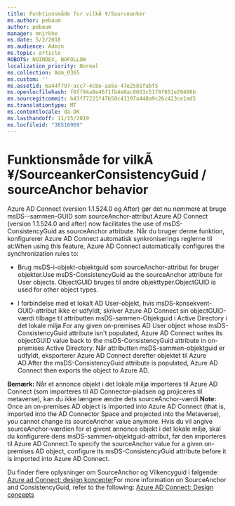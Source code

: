 ```yaml
---
title: Funktionsmåde for vilkÃ ¥/Sourceanker
ms.author: pebaum
author: pebaum
manager: mnirkhe
ms.date: 5/2/2018
ms.audience: Admin
ms.topic: article
ROBOTS: NOINDEX, NOFOLLOW
localization_priority: Normal
ms.collection: Adm_O365
ms.custom: ''
ms.assetid: 6a44f797-acc7-4cbe-aa5a-47e2581fabf5
ms.openlocfilehash: f0ff94a8e46f1fb4e0ac8653c51f8f651e29498b
ms.sourcegitcommit: b43f77221f47b50c41197a448a9c26c423ce1ad5
ms.translationtype: MT
ms.contentlocale: da-DK
ms.lasthandoff: 11/15/2019
ms.locfileid: "36516969"
---
```

# <a name="consistencyguid--sourceanchor-behavior"></a><span data-ttu-id="3e994-102">Funktionsmåde for vilkÃ ¥/Sourceanker</span><span class="sxs-lookup"><span data-stu-id="3e994-102">ConsistencyGuid / sourceAnchor behavior</span></span>

<span data-ttu-id="3e994-103">Azure AD Connect (version 1.1.524.0 og After) gør det nu nemmere at bruge msDS--sammen-GUID som sourceAnchor-attribut.</span><span class="sxs-lookup"><span data-stu-id="3e994-103">Azure AD Connect (version 1.1.524.0 and after) now facilitates the use of msDS-ConsistencyGuid as sourceAnchor attribute.</span></span> <span data-ttu-id="3e994-104">Når du bruger denne funktion, konfigurerer Azure AD Connect automatisk synkroniserings reglerne til at:</span><span class="sxs-lookup"><span data-stu-id="3e994-104">When using this feature, Azure AD Connect automatically configures the synchronization rules to:</span></span>
  
- <span data-ttu-id="3e994-105">Brug msDS-i-objekt-objektguid som sourceAnchor-attribut for bruger objekter.</span><span class="sxs-lookup"><span data-stu-id="3e994-105">Use msDS-ConsistencyGuid as the sourceAnchor attribute for User objects.</span></span> <span data-ttu-id="3e994-106">ObjectGUID bruges til andre objekttyper.</span><span class="sxs-lookup"><span data-stu-id="3e994-106">ObjectGUID is used for other object types.</span></span>
    
- <span data-ttu-id="3e994-107">I forbindelse med et lokalt AD User-objekt, hvis msDS-konsekvent-GUID-attribut ikke er udfyldt, skriver Azure AD Connect sin objectGUID-værdi tilbage til attributten msDS-sammen-Objekguid i Active Directory i det lokale miljø.</span><span class="sxs-lookup"><span data-stu-id="3e994-107">For any given on-premises AD User object whose msDS-ConsistencyGuid attribute isn't populated, Azure AD Connect writes its objectGUID value back to the msDS-ConsistencyGuid attribute in on-premises Active Directory.</span></span> <span data-ttu-id="3e994-108">Når attributten msDS-sammen-objektguid er udfyldt, eksporterer Azure AD Connect derefter objektet til Azure AD.</span><span class="sxs-lookup"><span data-stu-id="3e994-108">After the msDS-ConsistencyGuid attribute is populated, Azure AD Connect then exports the object to Azure AD.</span></span>
    
 <span data-ttu-id="3e994-109">**Bemærk:** Når et annonce objekt i det lokale miljø importeres til Azure AD Connect (som importeres til AD Connector-pladsen og projiceres til metaverse), kan du ikke længere ændre dets sourceAnchor-værdi.</span><span class="sxs-lookup"><span data-stu-id="3e994-109">**Note:** Once an on-premises AD object is imported into Azure AD Connect (that is, imported into the AD Connector Space and projected into the Metaverse), you cannot change its sourceAnchor value anymore.</span></span> <span data-ttu-id="3e994-110">Hvis du vil angive sourceAnchor-værdien for et givent annonce objekt i det lokale miljø, skal du konfigurere dens msDS-sammen-objektguid-attribut, før den importeres til Azure AD Connect.</span><span class="sxs-lookup"><span data-stu-id="3e994-110">To specify the sourceAnchor value for a given on-premises AD object, configure its msDS-ConsistencyGuid attribute before it is imported into Azure AD Connect.</span></span> 
  
<span data-ttu-id="3e994-111">Du finder flere oplysninger om SourceAnchor og Vilkencyguid i følgende: [Azure ad Connect: design koncepter](https://docs.microsoft.com/azure/active-directory/connect/active-directory-aadconnect-design-concepts)</span><span class="sxs-lookup"><span data-stu-id="3e994-111">For more information on SourceAnchor and ConsistencyGuid, refer to the following: [Azure AD Connect: Design concepts](https://docs.microsoft.com/azure/active-directory/connect/active-directory-aadconnect-design-concepts)</span></span>
  


